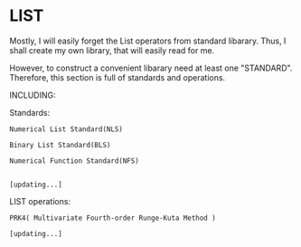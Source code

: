 # LIST

  Mostly, I will easily forget the List operators from standard libarary. Thus, I shall create my own library,
that will easily read for me.

  However, to construct a convenient libarary need at least one "STANDARD". Therefore, this section is full of
standards and operations.

INCLUDING:

  Standards:
  
    Numerical List Standard(NLS) 
    
    Binary List Standard(BLS) 
    
    Numerical Function Standard(NFS) 
    
    
    [updating...]
  
  
  LIST operations:
  
    PRK4( Multivariate Fourth-order Runge-Kuta Method ) 
    
    [updating...]
